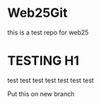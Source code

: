 # Web25Git
this is a test repo for web25
# TESTING H1






test test test test test test test

Put this on new branch
